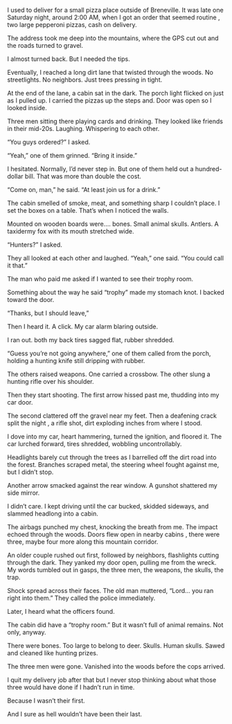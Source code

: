I used to deliver for a small pizza place outside of Breneville. It was late one Saturday night, around 2:00 AM, when I got an order that seemed routine , two large pepperoni pizzas, cash on delivery.

The address took me deep into the mountains, where the GPS cut out and the roads turned to gravel.

I almost turned back. But I needed the tips.

Eventually, I reached a long dirt lane that twisted through the woods. No streetlights. No neighbors. Just trees pressing in tight.

At the end of the lane, a cabin sat in the dark. The porch light flicked on just as I pulled up. I carried the pizzas up the steps and. Door was open so I looked inside.

Three men sitting there playing cards and drinking. They looked like friends in their mid-20s. Laughing. Whispering to each other.

“You guys ordered?” I asked.

“Yeah,” one of them grinned. “Bring it inside.”

I hesitated. Normally, I’d never step in. But one of them held out a hundred-dollar bill. That was more than double the cost.

“Come on, man,” he said. “At least join us for a drink.”

The cabin smelled of smoke, meat, and something sharp I couldn’t place. I set the boxes on a table. That’s when I noticed the walls.

Mounted on wooden boards were…. bones. Small animal skulls. Antlers. A taxidermy fox with its mouth stretched wide.

“Hunters?” I asked.

They all looked at each other and laughed. “Yeah,” one said. “You could call it that.”

The man who paid me asked if I wanted to see their trophy room.

Something about the way he said “trophy” made my stomach knot. I backed toward the door.

“Thanks, but I should leave,”

Then I heard it. A click. My car alarm blaring outside.

I ran out. both my back tires sagged flat, rubber shredded.

“Guess you’re not going anywhere,” one of them called from the porch, holding a hunting knife still dripping with rubber.

The others raised weapons. One carried a crossbow. The other slung a hunting rifle over his shoulder.

Then they start shooting. The first arrow hissed past me, thudding into my car door.

The second clattered off the gravel near my feet. Then a deafening crack split the night , a rifle shot, dirt exploding inches from where I stood.

I dove into my car, heart hammering, turned the ignition, and floored it. The car lurched forward, tires shredded, wobbling uncontrollably.

Headlights barely cut through the trees as I barrelled off the dirt road into the forest. Branches scraped metal, the steering wheel fought against me, but I didn’t stop.

Another arrow smacked against the rear window. A gunshot shattered my side mirror.

I didn’t care. I kept driving until the car bucked, skidded sideways, and slammed headlong into a cabin.

The airbags punched my chest, knocking the breath from me. The impact echoed through the woods. Doors flew open in nearby cabins , there were three, maybe four more along this mountain corridor.

An older couple rushed out first, followed by neighbors, flashlights cutting through the dark. They yanked my door open, pulling me from the wreck. My words tumbled out in gasps, the three men, the weapons, the skulls, the trap.

Shock spread across their faces. The old man muttered, “Lord… you ran right into them.” They called the police immediately.

Later, I heard what the officers found.

The cabin did have a “trophy room.” But it wasn’t full of animal remains. Not only, anyway.

There were bones. Too large to belong to deer. Skulls. Human skulls. Sawed and cleaned like hunting prizes.

The three men were gone. Vanished into the woods before the cops arrived.

I quit my delivery job after that but I never stop thinking about what those three would have done if I hadn’t run in time.

Because I wasn’t their first.

And I sure as hell wouldn’t have been their last.